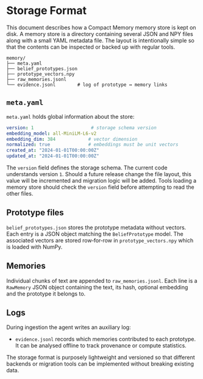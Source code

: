 # Storage Format

This document describes how a Compact Memory memory store is kept on disk.  A memory store is a directory containing several JSON and NPY files along with a small YAML metadata file.  The layout is intentionally simple so that the contents can be inspected or backed up with regular tools.

```
memory/
├── meta.yaml
├── belief_prototypes.json
├── prototype_vectors.npy
├── raw_memories.jsonl
└── evidence.jsonl        # log of prototype ↔ memory links
```

## `meta.yaml`

`meta.yaml` holds global information about the store:

```yaml
version: 1                     # storage schema version
embedding_model: all-MiniLM-L6-v2
embedding_dim: 384            # vector dimension
normalized: true              # embeddings must be unit vectors
created_at: "2024-01-01T00:00:00Z"
updated_at: "2024-01-01T00:00:00Z"
```

The `version` field defines the storage schema.  The current code understands
version `1`.  Should a future release change the file layout, this value will be
incremented and migration logic will be added.  Tools loading a memory store should
check the `version` field before attempting to read the other files.

## Prototype files

`belief_prototypes.json` stores the prototype metadata without vectors.  Each
entry is a JSON object matching the `BeliefPrototype` model.  The associated
vectors are stored row‑for‑row in `prototype_vectors.npy` which is loaded with
NumPy.

## Memories

Individual chunks of text are appended to `raw_memories.jsonl`.  Each line is a
`RawMemory` JSON object containing the text, its hash, optional embedding and the
prototype it belongs to.

## Logs

During ingestion the agent writes an auxiliary log:

- `evidence.jsonl` records which memories contributed to each prototype.  It can
  be analysed offline to track provenance or compute statistics.

The storage format is purposely lightweight and versioned so that different
backends or migration tools can be implemented without breaking existing data.
